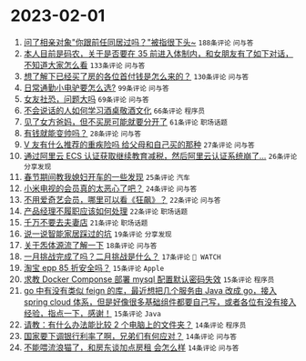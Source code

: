 # 2023-02-01

1. [问了相亲对象"你跟前任同居过吗？"被指很下头~](https://www.v2ex.com/t/912146) `188条评论` `问与答`
1. [本人目前是码农，关于是否要在 35 前进入体制内，和女朋友有了如下对话，不知道大家怎么看](https://www.v2ex.com/t/912179) `133条评论` `问与答`
1. [想了解下已经买了房的各位首付钱是怎么来的？](https://www.v2ex.com/t/912141) `130条评论` `问与答`
1. [日常通勤小电驴要怎么选?](https://www.v2ex.com/t/912130) `99条评论` `问与答`
1. [女友社恐，问题大吗](https://www.v2ex.com/t/912159) `69条评论` `问与答`
1. [不会说话的人如何学习酒桌敬酒文化](https://www.v2ex.com/t/912193) `66条评论` `程序员`
1. [见了女方爸妈，但不买房可能就要分开了](https://www.v2ex.com/t/912120) `61条评论` `职场话题`
1. [有钱就能变帅吗？](https://www.v2ex.com/t/912147) `28条评论` `问与答`
1. [V 友有什么推荐的重疾险吗 给父母和自己买的那种](https://www.v2ex.com/t/912124) `27条评论` `问与答`
1. [通过阿里云 ECS 认证获取继续教育减税，然后阿里云认证系统崩了...](https://www.v2ex.com/t/912167) `26条评论` `分享发现`
1. [春节期间教我媳妇开车的一些发现](https://www.v2ex.com/t/912166) `25条评论` `汽车`
1. [小米电视的会员真的太恶心了吧？](https://www.v2ex.com/t/912168) `24条评论` `问与答`
1. [不用爱奇艺会员，哪里可以看《狂飙》？](https://www.v2ex.com/t/912155) `22条评论` `问与答`
1. [产品经理不履职应该如何处理](https://www.v2ex.com/t/912112) `22条评论` `职场话题`
1. [千万不要去夫妻店](https://www.v2ex.com/t/912153) `21条评论` `职场话题`
1. [说一说智能家居踩过的坑](https://www.v2ex.com/t/912237) `19条评论` `分享发现`
1. [关于炁体源流了解一下](https://www.v2ex.com/t/912140) `18条评论` `问与答`
1. [一月挑战完成了吗？二月挑战是什么？](https://www.v2ex.com/t/912119) `17条评论` ` WATCH`
1. [淘宝 epp 85 折安全吗？](https://www.v2ex.com/t/912249) `15条评论` `Apple`
1. [求教 Docker Componse 部署 mysql 配置默认密码失效](https://www.v2ex.com/t/912233) `15条评论` `程序员`
1. [go 中有没有类似 feign 的库，最近想把几个服务由 Java 改成 go，接入 spring cloud 体系，但是好像很多基础组件都要自己写，或者各位有没有接入经验，指点一下，感谢！](https://www.v2ex.com/t/912196) `15条评论` `Java`
1. [请教：有什么办法能比较 2 个电脑上的文件夹？](https://www.v2ex.com/t/912227) `14条评论` `程序员`
1. [国家要下调银行利率了啊，兄弟们有何应对？](https://www.v2ex.com/t/912216) `14条评论` `问与答`
1. [不能喂流浪猫了，和房东谈加点房租 会怎么样](https://www.v2ex.com/t/912210) `14条评论` `问与答`
